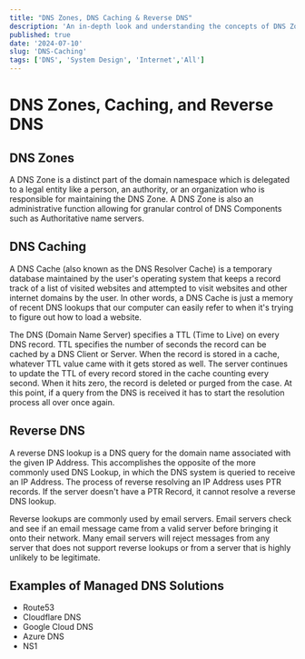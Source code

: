 ```yaml
---
title: "DNS Zones, DNS Caching & Reverse DNS"
description: 'An in-depth look and understanding the concepts of DNS Zones, Caching and Reverse DNS'
published: true
date: '2024-07-10'
slug: 'DNS-Caching'
tags: ['DNS', 'System Design', 'Internet','All']
---
```


# DNS Zones, Caching, and Reverse DNS


## DNS Zones
A DNS Zone is a distinct part of the domain namespace which is delegated to a legal entity like a person, an authority, or an organization who is responsible for maintaining the DNS Zone. A DNS Zone is also an administrative function allowing for granular control of DNS Components such as Authoritative name servers.

## DNS Caching
A DNS Cache (also known as the DNS Resolver Cache) is a temporary database maintained by the user's operating system that keeps a record track of a list of visited websites and attempted to visit websites and other internet domains by the user. In other words, a DNS Cache is just a memory of recent DNS lookups that our computer can easily refer to when it's trying to figure out how to load a website. 

The DNS (Domain Name Server) specifies a TTL (Time to Live) on every DNS record. TTL specifies the number of seconds the record can be cached by a DNS Client or Server. When the record is stored in a cache, whatever TTL value came with it gets stored as well. The server continues to update the TTL of every record stored in the cache counting every second. When it hits zero, the record is deleted or purged from the case. At this point, if a query from the DNS is received it has to start the resolution process all over once again.

## Reverse DNS
A reverse DNS lookup is a DNS query for the domain name associated with the given IP Address. This accomplishes the opposite of the more commonly used DNS Lookup, in which the DNS system is queried to receive an IP Address. The process of reverse resolving an IP Address uses PTR records. If the server doesn't have a PTR Record, it cannot resolve a reverse DNS lookup.

Reverse lookups are commonly used by email servers. Email servers check and see if an email message came from a valid server before bringing it onto their network. Many email servers will reject messages from any server that does not support reverse lookups or from a server that is highly unlikely to be legitimate.

## Examples of Managed DNS Solutions
- Route53
- Cloudflare DNS
- Google Cloud DNS
- Azure DNS
- NS1